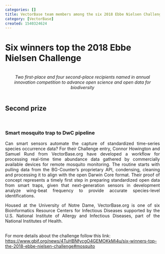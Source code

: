```yaml
---
categories: []
title: VectorBase team members among the six 2018 Ebbe Nielsen Challenge winners
category: [VectorBase]
created: 1540324624
---
```

<h1>Six winners top the 2018 Ebbe Nielsen Challenge</h1>
</br>
<center><i>Two first-place and four second-place recipients named in annual innovation competition to advance open science and open data for biodiversity</i></center>
</br>
<h2>Second prize</h2>
</br>
<h3>Smart mosquito trap to DwC pipeline</h3>
<p align="justify">Can smart sensors automate the capture of standardized time-series species occurrence data? For their Challenge entry, Connor Howington and Samuel Rund from VectorBase.org have developed a workflow for processing real-time time abundance data gathered by commercially available devices for remote mosquito monitoring. The routine starts with pulling data from the BG-Counter’s proprietary API, condensing, cleaning and processing it to align with the open Darwin Core format. Their proof of concept represents a timely first step in preparing standardized open data from smart traps, given that next-generation sensors in development analyze wing-beat frequency to provide accurate species-level identifications.

<p align="justify">Housed at the University of Notre Dame, VectorBase.org is one of six Bioinformatics Resource Centers for Infectious Diseases supported by the U.S. National Institute of Allergy and Infectious Diseases, part of the National Institutes of Health.</p>
</br>
For more details about the challenge follow this link: 
<a href="https://www.gbif.org/news/4TuHBNfycgO4GEMOKkMi4u/six-winners-top-the-2018-ebbe-nielsen-challenge#mosquito">https://www.gbif.org/news/4TuHBNfycgO4GEMOKkMi4u/six-winners-top-the-2018-ebbe-nielsen-challenge#mosquito</a>

